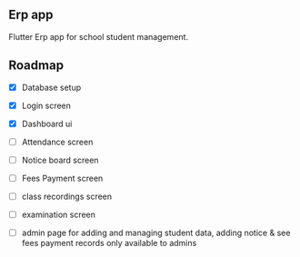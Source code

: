 ## **Erp app**

  Flutter Erp app for school student management.

## **Roadmap**

- [x] Database setup
- [x] Login screen
- [x] Dashboard ui
- [ ] Attendance screen
- [ ] Notice board screen 
- [ ] Fees Payment screen
- [ ] class recordings screen
- [ ] examination screen
- [ ] admin page for adding and managing student data, adding notice & see fees payment records only available to admins


